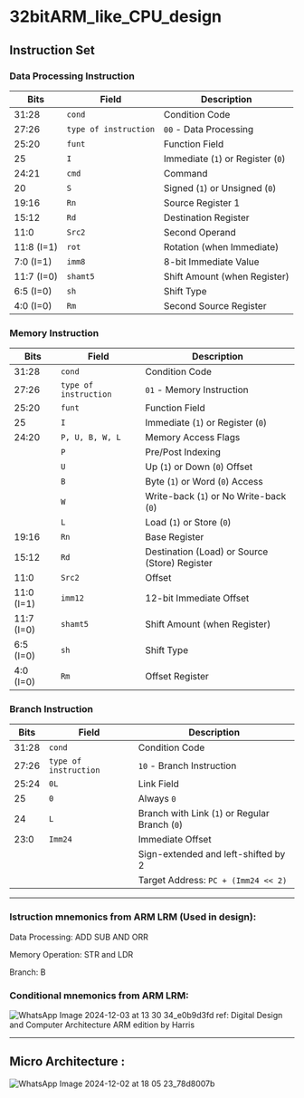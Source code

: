 # 32bitARM_like_CPU_design

## Instruction Set

### **Data Processing Instruction**

| Bits      | Field               | Description                                   |
|-----------|---------------------|-----------------------------------------------|
| 31:28     | `cond`              | Condition Code                                |
| 27:26     | `type of instruction` | `00` - Data Processing                      |
| 25:20     | `funt`              | Function Field                                |
| 25        | `I`                 | Immediate (`1`) or Register (`0`)             |
| 24:21     | `cmd`               | Command                                       |
| 20        | `S`                 | Signed (`1`) or Unsigned (`0`)                |
| 19:16     | `Rn`                | Source Register 1                             |
| 15:12     | `Rd`                | Destination Register                          |
| 11:0      | `Src2`              | Second Operand                                |
| 11:8 (I=1)| `rot`               | Rotation (when Immediate)                     |
| 7:0 (I=1) | `imm8`              | 8-bit Immediate Value                         |
| 11:7 (I=0)| `shamt5`            | Shift Amount (when Register)                  |
| 6:5 (I=0) | `sh`                | Shift Type                                    |
| 4:0 (I=0) | `Rm`                | Second Source Register                        |



### **Memory Instruction**

| Bits      | Field               | Description                                   |
|-----------|---------------------|-----------------------------------------------|
| 31:28     | `cond`              | Condition Code                                |
| 27:26     | `type of instruction` | `01` - Memory Instruction                   |
| 25:20     | `funt`              | Function Field                                |
| 25        | `I`                 | Immediate (`1`) or Register (`0`)             |
| 24:20     | `P, U, B, W, L`     | Memory Access Flags                           |
|           | `P`                 | Pre/Post Indexing                             |
|           | `U`                 | Up (`1`) or Down (`0`) Offset                 |
|           | `B`                 | Byte (`1`) or Word (`0`) Access               |
|           | `W`                 | Write-back (`1`) or No Write-back (`0`)       |
|           | `L`                 | Load (`1`) or Store (`0`)                     |
| 19:16     | `Rn`                | Base Register                                 |
| 15:12     | `Rd`                | Destination (Load) or Source (Store) Register |
| 11:0      | `Src2`              | Offset                                        |
| 11:0 (I=1)| `imm12`             | 12-bit Immediate Offset                       |
| 11:7 (I=0)| `shamt5`            | Shift Amount (when Register)                  |
| 6:5 (I=0) | `sh`                | Shift Type                                    |
| 4:0 (I=0) | `Rm`                | Offset Register                               |



### **Branch Instruction**

| Bits      | Field               | Description                                   |
|-----------|---------------------|-----------------------------------------------|
| 31:28     | `cond`              | Condition Code                                |
| 27:26     | `type of instruction` | `10` - Branch Instruction                   |
| 25:24     | `0L`                | Link Field                                    |
| 25        | `0`                 | Always `0`                                    |
| 24        | `L`                 | Branch with Link (`1`) or Regular Branch (`0`)|
| 23:0      | `Imm24`             | Immediate Offset                              |
|           |                     | Sign-extended and left-shifted by 2           |
|           |                     | Target Address: `PC + (Imm24 << 2)`           |

---
    
### Istruction mnemonics from ARM LRM (Used in design):

Data Processing: ADD SUB AND ORR 

Memory Operation: STR and LDR 

Branch: B 

### Conditional mnemonics from ARM LRM: 

![WhatsApp Image 2024-12-03 at 13 30 34_e0b9d3fd](https://github.com/user-attachments/assets/6a794e82-798c-4c2c-afeb-7da60a956cea)
ref: Digital Design and Computer Architecture ARM edition by Harris

---

## Micro Architecture : 

![WhatsApp Image 2024-12-02 at 18 05 23_78d8007b](https://github.com/user-attachments/assets/6bb2e541-1912-4ee8-b1e5-d6959ad55d76)


## 


























